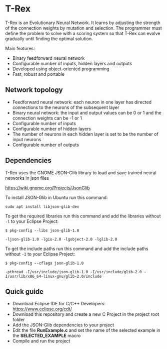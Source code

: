 # T-Rex

T-Rex is an Evolutionary Neural Network. It learns by adjusting the strength of the connection weights by mutation and selection. The programmer must define the problem to solve with a scoring system so that T-Rex can evolve gradually until finding the optimal solution.

Main features:

- Binary feedforward neural network
- Configurable number of inputs, hidden layers and outputs
- Developed using object-oriented programming
- Fast, robust and portable

## Network topology

- Feedforward neural network: each neuron in one layer has directed connections to the neurons of the subsequent layer
- Binary neural network: the input and output values can be 0 or 1 and the connection weights can be -1 or 1
- Configurable number of inputs
- Configurable number of hidden layers 
- The number of neurons in each hidden layer is set to be the number of input neurons
- Configurable number of outputs

## Dependencies
T-Rex uses the GNOME JSON-Glib library to load and save trained neural networks in json files

https://wiki.gnome.org/Projects/JsonGlib

To install JSON-Glib in Ubuntu run this command:

```
sudo apt install libjson-glib-dev
```

To get the required libraries run this command and add the libraries without `-l` to your Eclipse Project:

```
$ pkg-config --libs json-glib-1.0 

-ljson-glib-1.0 -lgio-2.0 -lgobject-2.0 -lglib-2.0
```

To get the include paths run this command and add the include paths without `-I` to your Eclipse Project:

```
$ pkg-config --cflags json-glib-1.0

-pthread -I/usr/include/json-glib-1.0 -I/usr/include/glib-2.0 -I/usr/lib/x86_64-linux-gnu/glib-2.0/include
```

## Quick guide

- Download Eclipse IDE for C/C++ Developers: https://www.eclipse.org/cdt/
- Download this repository and create a new C Project in the project root folder
- Add the JSON-Glib dependencies to your project
- Edit the file **RunExample.c** and set the name of the selected example in the **SELECTED_EXAMPLE** macro
- Compile and run the project
